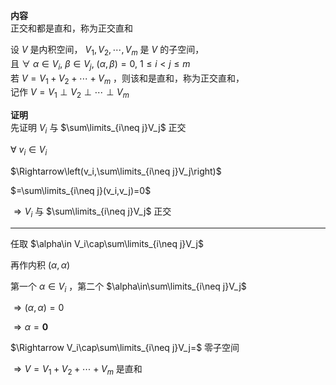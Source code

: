 **内容**  
正交和都是直和，称为正交直和  
  
设 $V$ 是内积空间， $V_1,V_2,\cdots,V_m$ 是 $V$ 的子空间，  
且 $\forall\ \alpha\in V_i,\ \beta\in V_j,\ (\alpha,\beta)=0,\ 1\le i<j\le m$  
若 $V=V_1+V_2+\cdots+V_m$ ，则该和是直和，称为正交直和，  
记作 $V=V_1\perp V_2\perp\cdots\perp V_m$  
  
**证明**  
先证明 $V_i$ 与 $\sum\limits_{i\neq j}V_j$ 正交  
  
$\forall\ v_i\in V_i$  
  
$\Rightarrow\left(v_i,\sum\limits_{i\neq j}V_j\right)$  
  
$=\sum\limits_{i\neq j}(v_i,v_j)=0$  
  
$\Rightarrow V_i$ 与 $\sum\limits_{i\neq j}V_j$ 正交  
  
---  
  
任取 $\alpha\in V_i\cap\sum\limits_{i\neq j}V_j$  
  
再作内积 $(\alpha,\alpha)$  
  
第一个 $\alpha\in V_i$ ，第二个 $\alpha\in\sum\limits_{i\neq j}V_j$  
  
$\Rightarrow(\alpha,\alpha)=0$  
  
$\Rightarrow\alpha=\mathbf0$  
  
$\Rightarrow V_i\cap\sum\limits_{i\neq j}V_j=$ 零子空间  
  
$\Rightarrow V=V_1+V_2+\cdots+V_m$ 是直和  
